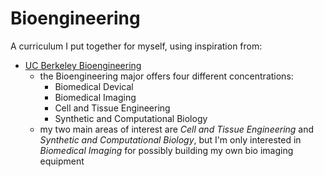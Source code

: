 # Bioengineering

A curriculum I put together for myself, using inspiration from:
- [UC Berkeley Bioengineering](https://bioeng.berkeley.edu/undergrad/program)
    - the Bioengineering major offers four different concentrations:
        - Biomedical Devical
        - Biomedical Imaging
        - Cell and Tissue Engineering
        - Synthetic and Computational Biology
    - my two main areas of interest are *Cell and Tissue Engineering* and *Synthetic and Computational Biology*, but I'm only interested in *Biomedical Imaging* for possibly building my own bio imaging equipment